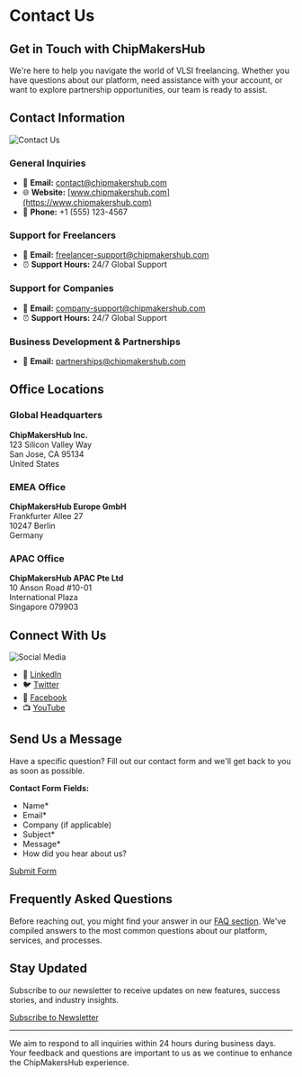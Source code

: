 # Contact Us

## Get in Touch with ChipMakersHub

We're here to help you navigate the world of VLSI freelancing. Whether you have questions about our platform, need assistance with your account, or want to explore partnership opportunities, our team is ready to assist.

## Contact Information

![Contact Us](assets/contact.png)

### General Inquiries

- 📧 **Email:** contact@chipmakershub.com
- 🌐 **Website:** [www.chipmakershub.com](https://www.chipmakershub.com)
- 📱 **Phone:** +1 (555) 123-4567

### Support for Freelancers

- 📧 **Email:** freelancer-support@chipmakershub.com
- ⏰ **Support Hours:** 24/7 Global Support

### Support for Companies

- 📧 **Email:** company-support@chipmakershub.com
- ⏰ **Support Hours:** 24/7 Global Support

### Business Development & Partnerships

- 📧 **Email:** partnerships@chipmakershub.com

## Office Locations

### Global Headquarters

**ChipMakersHub Inc.**  
123 Silicon Valley Way  
San Jose, CA 95134  
United States

### EMEA Office

**ChipMakersHub Europe GmbH**  
Frankfurter Allee 27  
10247 Berlin  
Germany

### APAC Office

**ChipMakersHub APAC Pte Ltd**  
10 Anson Road #10-01  
International Plaza  
Singapore 079903

## Connect With Us

![Social Media](assets/social.png)

- 🔗 [LinkedIn](#)
- 🐦 [Twitter](#)
- 📱 [Facebook](#)
- 📺 [YouTube](#)

## Send Us a Message

Have a specific question? Fill out our contact form and we'll get back to you as soon as possible.

**Contact Form Fields:**
- Name*
- Email*
- Company (if applicable)
- Subject*
- Message*
- How did you hear about us?

[Submit Form](#)

## Frequently Asked Questions

Before reaching out, you might find your answer in our [FAQ section](#). We've compiled answers to the most common questions about our platform, services, and processes.

## Stay Updated

Subscribe to our newsletter to receive updates on new features, success stories, and industry insights.

[Subscribe to Newsletter](#)

---

We aim to respond to all inquiries within 24 hours during business days. Your feedback and questions are important to us as we continue to enhance the ChipMakersHub experience. 